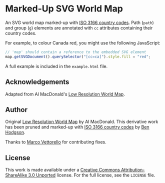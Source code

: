 # Marked-Up SVG World Map

An SVG world map marked-up with [ISO 3166 country codes](http://www.iso.org/iso/home/standards/country_codes.htm).
Path (`path`) and group (`g`) elements are annotated with `cc` attributes
containing their country codes.

For example, to colour Canada red, you might use the following JavaScript:

```javascript
// 'map' should contain a reference to the embedded SVG element
map.getSVGDocument().querySelector("[cc=ca]").style.fill = "red";
```

A full example is included in the `example.html` file.

## Acknowledgements

Adapted from Al MacDonald's [Low Resolution World Map](http://en.wikipedia.org/wiki/File:World_map_-_low_resolution.svg).

## Author

Original [Low Resolution World Map](http://en.wikipedia.org/wiki/File:World_map_-_low_resolution.svg)
by Al MacDonald. This derivative work has been pruned and marked-up with
[ISO 3166 country codes](http://www.iso.org/iso/home/standards/country_codes.htm)
by [Ben Hodgson](http://benhodgson.com/).

Thanks to [Marco Vettorello](https://github.com/markov00) for contributing fixes.

## License

This work is made available under a [Creative Commons Attribution-ShareAlike 3.0 Unported](http://creativecommons.org/licenses/by-sa/3.0/)
license. For the full license, see the `LICENSE` file.
